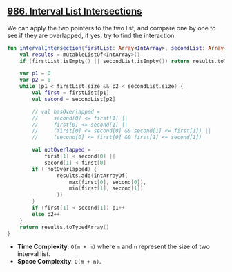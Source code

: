 ## [986. Interval List Intersections](https://leetcode.com/problems/interval-list-intersections)

We can apply the two pointers to the two list, and compare one by one to see if they are overlapped, if yes, try to find the interaction. 

```kotlin
fun intervalIntersection(firstList: Array<IntArray>, secondList: Array<IntArray>): Array<IntArray> {
    val results = mutableListOf<IntArray>()
    if (firstList.isEmpty() || secondList.isEmpty()) return results.toTypedArray()

    var p1 = 0
    var p2 = 0
    while (p1 < firstList.size && p2 < secondList.size) {
        val first = firstList[p1]
        val second = secondList[p2]

        // val hasOverlapped = 
        //     second[0] <= first[1] || 
        //     first[0] <= second[1] ||
        //     (first[0] <= second[0] && second[1] <= first[1]) ||
        //     (second[0] <= first[0] && first[1] <= second[1])

        val notOverlapped = 
            first[1] < second[0] || 
            second[1] < first[0] 
        if (!notOverlapped) {
                results.add(intArrayOf(
                    max(first[0], second[0]),
                    min(first[1], second[1])
                ))
        }
        if (first[1] < second[1]) p1++
        else p2++
    }
    return results.toTypedArray()
}
```

* **Time Complexity**: `O(m + n)` where `m` and `n` represent the size of two interval list.
* **Space Complexity**: `O(m + n)`.